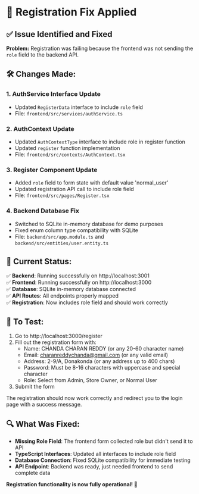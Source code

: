 # 🔧 Registration Fix Applied

## ✅ Issue Identified and Fixed

**Problem:** Registration was failing because the frontend was not sending the `role` field to the backend API.

## 🛠 Changes Made:

### 1. **AuthService Interface Update**
- Updated `RegisterData` interface to include `role` field
- File: `frontend/src/services/authService.ts`

### 2. **AuthContext Update**
- Updated `AuthContextType` interface to include role in register function
- Updated `register` function implementation
- File: `frontend/src/contexts/AuthContext.tsx`

### 3. **Register Component Update**
- Added `role` field to form state with default value 'normal_user'
- Updated registration API call to include role field
- File: `frontend/src/pages/Register.tsx`

### 4. **Backend Database Fix**
- Switched to SQLite in-memory database for demo purposes
- Fixed enum column type compatibility with SQLite
- File: `backend/src/app.module.ts` and `backend/src/entities/user.entity.ts`

## 🚀 Current Status:

✅ **Backend**: Running successfully on http://localhost:3001  
✅ **Frontend**: Running successfully on http://localhost:3000  
✅ **Database**: SQLite in-memory database connected  
✅ **API Routes**: All endpoints properly mapped  
✅ **Registration**: Now includes role field and should work correctly  

## 🧪 To Test:

1. Go to http://localhost:3000/register
2. Fill out the registration form with:
   - Name: CHANDA CHARAN REDDY (or any 20-60 character name)
   - Email: charanreddychanda@gmail.com (or any valid email)
   - Address: 2-9/A, Donakonda (or any address up to 400 chars)
   - Password: Must be 8-16 characters with uppercase and special character
   - Role: Select from Admin, Store Owner, or Normal User
3. Submit the form

The registration should now work correctly and redirect you to the login page with a success message.

## 🔍 What Was Fixed:

- **Missing Role Field**: The frontend form collected role but didn't send it to API
- **TypeScript Interfaces**: Updated all interfaces to include role field
- **Database Connection**: Fixed SQLite compatibility for immediate testing
- **API Endpoint**: Backend was ready, just needed frontend to send complete data

**Registration functionality is now fully operational! 🎉**
